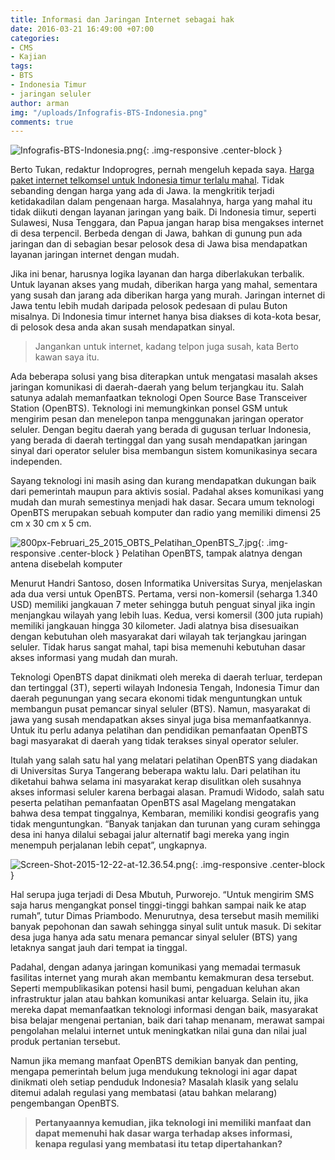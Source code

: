 ```yaml
---
title: Informasi dan Jaringan Internet sebagai hak
date: 2016-03-21 16:49:00 +07:00
categories:
- CMS
- Kajian
tags:
- BTS
- Indonesia Timur
- jaringan seluler
author: arman
img: "/uploads/Infografis-BTS-Indonesia.png"
comments: true
---
```


![Infografis-BTS-Indonesia.png](/uploads/Infografis-BTS-Indonesia.png){: .img-responsive .center-block }

Berto Tukan, redaktur Indoprogres, pernah mengeluh kepada saya. [Harga paket internet telkomsel untuk Indonesia timur terlalu mahal](http://www.telkomsel.com/internet/paket-internet-lainnya/11702-Pulsa-Internet-Melalui-Outlet.html). Tidak sebanding dengan harga yang ada di Jawa. Ia mengkritik terjadi ketidakadilan dalam pengenaan harga. Masalahnya, harga yang mahal itu tidak diikuti dengan layanan jaringan yang baik. Di Indonesia timur, seperti Sulawesi, Nusa Tenggara, dan Papua jangan harap bisa mengakses internet di desa terpencil. Berbeda dengan di Jawa, bahkan di gunung pun ada jaringan dan di sebagian besar pelosok desa di Jawa bisa mendapatkan layanan jaringan internet dengan mudah.

Jika ini benar, harusnya logika layanan dan harga diberlakukan terbalik. Untuk layanan akses yang mudah, diberikan harga yang mahal, sementara yang susah dan jarang ada diberikan harga yang murah. Jaringan internet di Jawa tentu lebih mudah daripada pelosok pedesaan di pulau Buton misalnya. Di Indonesia timur internet hanya bisa diakses di kota-kota besar, di pelosok desa anda akan susah mendapatkan sinyal.

> Jangankan untuk internet, kadang telpon juga susah, kata Berto kawan saya itu.

Ada beberapa solusi yang bisa diterapkan untuk mengatasi masalah akses jaringan komunikasi di daerah-daerah yang belum terjangkau itu. Salah satunya adalah memanfaatkan teknologi Open Source Base Transceiver Station (OpenBTS). Teknologi ini memungkinkan ponsel GSM untuk mengirim pesan dan menelepon tanpa menggunakan jaringan operator seluler. Dengan begitu daerah yang berada di gugusan terluar  Indonesia, yang berada di daerah tertinggal dan yang susah mendapatkan jaringan sinyal dari operator seluler bisa membangun sistem komunikasinya secara independen.

Sayang teknologi ini masih asing dan kurang mendapatkan dukungan baik dari pemerintah maupun para aktivis sosial. Padahal akses komunikasi yang mudah dan murah semestinya menjadi hak dasar. Secara umum teknologi OpenBTS merupakan sebuah komputer dan radio yang memiliki dimensi 25 cm x 30 cm x 5 cm.

![800px-Februari_25_2015_OBTS_Pelatihan_OpenBTS_7.jpg](/uploads/800px-Februari_25_2015_OBTS_Pelatihan_OpenBTS_7.jpg){: .img-responsive .center-block }
Pelatihan OpenBTS, tampak alatnya dengan antena disebelah komputer 

Menurut Handri Santoso, dosen Informatika Universitas Surya, menjelaskan ada dua versi untuk OpenBTS. Pertama, versi non-komersil (seharga 1.340 USD) memiliki jangkauan 7 meter sehingga butuh penguat sinyal jika ingin menjangkau wilayah yang lebih luas. Kedua, versi komersil (300 juta rupiah) memiliki jangkauan hingga 30 kilometer. Jadi alatnya bisa disesuaikan dengan kebutuhan oleh masyarakat dari wilayah tak terjangkau jaringan seluler. Tidak harus sangat mahal, tapi bisa memenuhi kebutuhan dasar akses informasi yang mudah dan murah.

Teknologi OpenBTS dapat dinikmati oleh mereka di daerah terluar, terdepan dan tertinggal (3T), seperti wilayah Indonesia Tengah, Indonesia Timur dan daerah pegunungan yang secara ekonomi tidak menguntungkan untuk membangun pusat pemancar sinyal seluler (BTS). Namun, masyarakat di jawa yang susah mendapatkan akses sinyal juga bisa memanfaatkannya. Untuk itu perlu adanya pelatihan dan pendidikan pemanfaatan OpenBTS bagi masyarakat di daerah yang tidak terakses sinyal operator seluler.

Itulah yang salah satu hal yang melatari pelatihan OpenBTS yang diadakan di Universitas Surya Tangerang beberapa waktu lalu. Dari pelatihan itu diketahui bahwa selama ini masyarakat kerap disulitkan oleh susahnya akses informasi seluler karena berbagai alasan. Pramudi Widodo, salah satu peserta pelatihan pemanfaatan OpenBTS asal Magelang mengatakan bahwa desa tempat tinggalnya, Kembaran, memiliki kondisi geografis yang tidak menguntungkan. “Banyak tanjakan dan turunan yang curam sehingga desa ini hanya dilalui sebagai jalur alternatif bagi mereka yang ingin menempuh perjalanan lebih cepat”, ungkapnya.

![Screen-Shot-2015-12-22-at-12.36.54.png](/uploads/Screen-Shot-2015-12-22-at-12.36.54.png){: .img-responsive .center-block }

Hal serupa juga terjadi di Desa Mbutuh, Purworejo. “Untuk mengirim SMS saja harus mengangkat ponsel tinggi-tinggi bahkan sampai naik ke atap rumah”, tutur Dimas Priambodo. Menurutnya, desa tersebut masih memiliki banyak pepohonan dan sawah sehingga sinyal sulit untuk masuk. Di sekitar desa juga hanya ada satu menara pemancar sinyal seluler (BTS) yang letaknya sangat jauh dari tempat ia tinggal.

Padahal, dengan adanya jaringan komunikasi yang memadai termasuk fasilitas internet yang murah akan membantu kemakmuran desa tersebut. Seperti mempublikasikan potensi hasil bumi, pengaduan keluhan akan infrastruktur jalan atau bahkan komunikasi antar keluarga. Selain itu, jika mereka dapat memanfaatkan teknologi informasi dengan baik, masyarakat bisa belajar mengenai pertanian, baik dari tahap menanam, merawat sampai pengolahan melalui internet untuk meningkatkan nilai guna dan nilai jual produk pertanian tersebut.

Namun jika memang manfaat OpenBTS demikian banyak dan penting, mengapa pemerintah belum juga mendukung teknologi ini agar dapat dinikmati oleh setiap penduduk Indonesia? Masalah klasik yang selalu ditemui adalah regulasi yang membatasi (atau bahkan melarang) pengembangan OpenBTS.

> **Pertanyaannya kemudian, jika teknologi ini memiliki manfaat dan dapat memenuhi hak dasar warga terhadap akses informasi, kenapa regulasi yang membatasi itu tetap dipertahankan?**